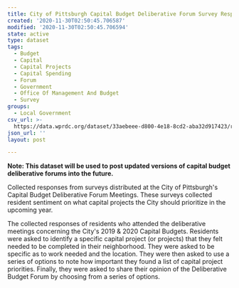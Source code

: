 ```yaml
---
title: City of Pittsburgh Capital Budget Deliberative Forum Survey Responses
created: '2020-11-30T02:50:45.706587'
modified: '2020-11-30T02:50:45.706594'
state: active
type: dataset
tags:
  - Budget
  - Capital
  - Capital Projects
  - Capital Spending
  - Forum
  - Government
  - Office Of Management And Budget
  - Survey
groups:
  - Local Government
csv_url: >-
  https://data.wprdc.org/dataset/33aebeee-d800-4e18-8cd2-aba32d917423/resource/89049f3f-15bd-430c-962c-e72d16691e8e/download/2020-capital-budget-deliberative-forum-survey-responses_formatted.csv
json_url: ''
layout: post

---
```

**Note: This dataset will be used to post updated versions of capital budget deliberative forums into the future.**

Collected responses from surveys distributed at the City of Pittsburgh's Capital Budget Deliberative Forum Meetings. These surveys collected resident sentiment on what capital projects the City should prioritize in the upcoming year.

The collected responses of residents who attended the deliberative meetings concerning the City's 2019 & 2020 Capital Budgets. Residents were asked to identify a specific capital project (or projects) that they felt needed to be completed in their neighborhood. They were asked to be specific as to work needed and the location. They were then asked to use a series of options to note how important they found a list of capital project priorities. Finally, they were asked to share their opinion of the Deliberative Budget Forum by choosing from a series of options.
